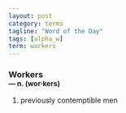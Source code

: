 ```yaml
---
layout: post
category: terms
tagline: "Word of the Day"
tags: [alpha_w]
term: workers
---
```


<h3>Workers<br/> <small>&mdash; n. (wor<span>&middot;</span>kers)</small></h3>
<p><ol>
<li>previously contemptible men</li>
</ol></p>
